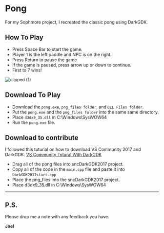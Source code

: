 # Pong
For my Sophmore project, I recreated the classic pong using DarkGDK.


## How To Play
- Press Space Bar to start the game.
- Player 1 is the left paddle and NPC is on the right.
- Press Return to pause the game
- If the game is paused, press arrow up or down to continue.
- First to 7 wins!

![clipped (1)](https://github.com/joel-1080p/pong/assets/156847809/282e0efd-ee9a-453a-bfc3-3af6ec436b2d)

## Download To Play
- Download the `pong.exe`, `png_files folder`, and `DLL Files folder`.
- Put the `pong.exe` and the `png_files folder` into the same same directory.
- Place `d3dx9_35.dll` in C:\Windows\SysWOW64
- Run the `pong.exe` file.

## Download to contribute
I followed this tuturial on how to download VS Community 2017 and DarkGDK.
[VS Community Totural With DarkGDK](https://servicedesk.snc.edu/hc/en-us/articles/360034544854-Computer-Science-Installing-DarkGDK)

- Drag all of the pong files into sncDarkGDK2017 project.
- Copy all of the code in the `main.cpp` file and paste it into `DarkGDK2017start.cpp`
- Place the png_files into the sncDarkGDK2017 project.
- Place d3dx9_35.dll in C:\Windows\SysWOW64
---
## P.S.

Please drop me a note with any feedback you have.

**Joel**
